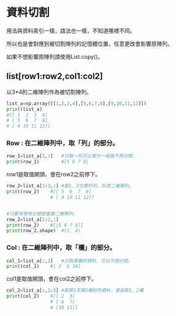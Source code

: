# 資料切割
用法與資料索引一樣，語法也一樣，不知道哪裡不同。

所以也是會對應到被切割陣列的記憶體位置，任意更改會影響原陣列。

如果不想影響原陣列請使用List.copy()。

## list[row1:row2,col1:col2]
以3*4的二維陣列作為被切割陣列。
```python
list_a=np.array([[1,2,3,4],[5,6,7,8],[9,10,11,12]])
print(list_a)
#[[ 1  2  3  4]
# [ 5  6  7  8]
# [ 9 10 11 12]]
```


### Row : 在二維陣列中，取「列」的部分。
```python
row_1=list_a[1,:]   #只取一列可以單代一個值不用分號。
print(row_1)        #[5 6 7 8]
```

row1是取值開頭，會在row2之前停下。
```python
row_2=list_a[1:3,:] #取1、2位置的列，形成二維陣列。
print(row_2)    #[[ 5  6  7  8]
                # [ 9 10 11 12]]


#只要有使用分號就會變二維陣列。
row_2=list_a[1:2,:]
print(row_2)    #[[5 6 7 8]]
print(row_2.shape)  #(1, 4)
```

### Col : 在二維陣列中，取「欄」的部分。
```python
col_1=list_a[:,1]   #只取某欄的資料，可以不用分號。
print(col_1)    #[ 2  6 10]
```

col1是取值開頭，會在col2之前停下。
```python
col_2=list_a[:,1:3] #取第1至第3欄前的資料，意旨取1、2欄
print(col_2)    #[[ 2  3]
                # [ 6  7]
                # [10 11]]
```